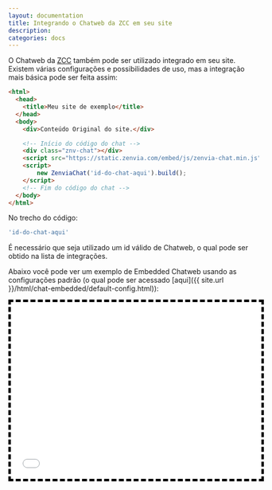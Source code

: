 ```yaml
---
layout: documentation
title: Integrando o Chatweb da ZCC em seu site
description: 
categories: docs
---
```


<style>
  iframe
  {
    width: 100%;
    height: 355px;
    border: 5px dashed black;
  }
</style>

O Chatweb da [ZCC](../) também pode ser utilizado integrado em seu site.
Existem várias configurações e possibilidades de uso, mas a integração mais básica pode
ser feita assim:

~~~ HTML
<html>
  <head>
    <title>Meu site de exemplo</title>
  </head>
  <body>
    <div>Conteúdo Original do site.</div>

    <!-- Início do código do chat -->
    <div class="znv-chat"></div>
    <script src="https://static.zenvia.com/embed/js/zenvia-chat.min.js"></script>
    <script>
        new ZenviaChat('id-do-chat-aqui').build();
    </script>
    <!-- Fim do código do chat -->
  </body>
</html>
~~~


No trecho do código:
~~~ JavaScript
'id-do-chat-aqui'
~~~
É necessário que seja utilizado um id válido de Chatweb, o qual pode ser obtido na lista de integrações.



Abaixo você pode ver um exemplo de Embedded Chatweb usando as configurações padrão (o qual pode ser acessado [aqui]({{ site.url }}/html/chat-embedded/default-config.html)):
<iframe src="{{ site.url }}/html/chat-embedded/default-config.html"></iframe>

